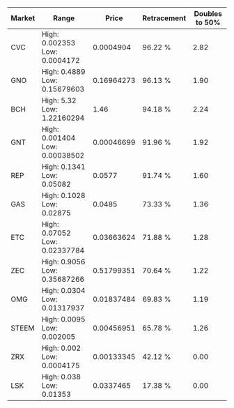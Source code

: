 | Market | Range | Price| Retracement | Doubles to 50% |
| --- | --- | --- | --- | --- |
| CVC | High: 0.002353<br />Low: 0.0004172 | 0.0004904 | 96.22 % | 2.82 |
| GNO | High: 0.4889<br />Low: 0.15679603 | 0.16964273 | 96.13 % | 1.90 |
| BCH | High: 5.32<br />Low: 1.22160294 | 1.46 | 94.18 % | 2.24 |
| GNT | High: 0.001404<br />Low: 0.00038502 | 0.00046699 | 91.96 % | 1.92 |
| REP | High: 0.1341<br />Low: 0.05082 | 0.0577 | 91.74 % | 1.60 |
| GAS | High: 0.1028<br />Low: 0.02875 | 0.0485 | 73.33 % | 1.36 |
| ETC | High: 0.07052<br />Low: 0.02337784 | 0.03663624 | 71.88 % | 1.28 |
| ZEC | High: 0.9056<br />Low: 0.35687266 | 0.51799351 | 70.64 % | 1.22 |
| OMG | High: 0.0304<br />Low: 0.01317937 | 0.01837484 | 69.83 % | 1.19 |
| STEEM | High: 0.0095<br />Low: 0.002005 | 0.00456951 | 65.78 % | 1.26 |
| ZRX | High: 0.002<br />Low: 0.0004175 | 0.00133345 | 42.12 % | 0.00 |
| LSK | High: 0.038<br />Low: 0.01353 | 0.0337465 | 17.38 % | 0.00 |
